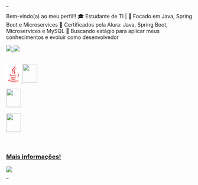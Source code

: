 _<p>
  Bem-vindo(a) ao meu perfil!!
🎓 Estudante de TI | 
🚀 Focado em Java, Spring Boot e Microservices
📜 Certificados pela Alura: Java, Spring Boot, Microservices e MySQL
🎯 Buscando estágio para aplicar meus conhecimentos e evoluir como desenvolvedor
</p>

<div>
  <a href="https://github.com/felipenewplayer">
   
  <img height="150em" src="https://github-readme-stats.vercel.app/api?username=felipenewplayer">
  <img height="150em" src="https://github-readme-stats.vercel.app/api/top-langs/?username=felipenewplayer">
</div>
<div style="display: inline_block">
  <br>
  <p> <img  height="50" width="40" src="https://raw.githubusercontent.com/devicons/devicon/master/icons/java/java-plain.svg"> 
  <img  height="50" width="40" src="https://cdn.jsdelivr.net/gh/devicons/devicon@latest/icons/spring/spring-original-wordmark.svg" ><p>        
  <img  height="50" width="40" src="https://cdn.jsdelivr.net/gh/devicons/devicon@latest/icons/mysql/mysql-original-wordmark.svg" >  <p>
  <img  height="50" width="40" src="https://cdn.jsdelivr.net/gh/devicons/devicon@latest/icons/docker/docker-original-wordmark.svg" ><p>
  <br>
</div>
 

 
  ### Mais informações!
 
<div> 
  <a href="https://www.linkedin.com/in/felipe-pereira-6a7828255/" target="_blank"><img src="https://img.shields.io/badge/-LinkedIn-%230077B5?style=for-the-badge&logo=linkedin&logoColor=white" target="_blank">
  </a> 
 </div>
_
